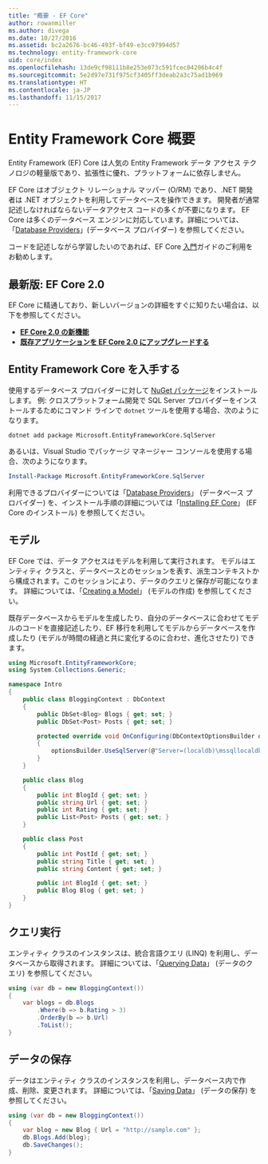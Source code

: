 ```yaml
---
title: "概要 - EF Core"
author: rowanmiller
ms.author: divega
ms.date: 10/27/2016
ms.assetid: bc2a2676-bc46-493f-bf49-e3cc97994d57
ms.technology: entity-framework-core
uid: core/index
ms.openlocfilehash: 13de9cf98111b8e253e073c591fcec04206b4c4f
ms.sourcegitcommit: 5e2d97e731f975cf3405ff3deab2a3c75ad1b969
ms.translationtype: HT
ms.contentlocale: ja-JP
ms.lasthandoff: 11/15/2017
---
```

# <a name="entity-framework-core-quick-overview"></a>Entity Framework Core 概要

Entity Framework (EF) Core は人気の Entity Framework データ アクセス テクノロジの軽量版であり、拡張性に優れ、プラットフォームに依存しません。

EF Core はオブジェクト リレーショナル マッパー (O/RM) であり、.NET 開発者は .NET オブジェクトを利用してデータベースを操作できます。 開発者が通常記述しなければならないデータアクセス コードの多くが不要になります。 EF Core は多くのデータベース エンジンに対応しています。詳細については、「[Database Providers](providers/index.md)」(データベース プロバイダー) を参照してください。

コードを記述しながら学習したいのであれば、EF Core [入門](get-started/index.md)ガイドのご利用をお勧めします。

## <a name="latest-version-ef-core-20"></a>最新版: EF Core 2.0

EF Core に精通しており、新しいバージョンの詳細をすぐに知りたい場合は、以下を参照してください。

- **[EF Core 2.0 の新機能](what-is-new/index.md)**
- **[既存アプリケーションを EF Core 2.0 にアップグレードする](miscellaneous/1x-2x-upgrade.md)**

## <a name="get-entity-framework-core"></a>Entity Framework Core を入手する

使用するデータベース プロバイダーに対して [NuGet パッケージ](https://docs.nuget.org/ndocs/quickstart/use-a-package)をインストールします。 例: クロスプラットフォーム開発で SQL Server プロバイダーをインストールするためにコマンド ラインで `dotnet` ツールを使用する場合、次のようになります。

``` Console
dotnet add package Microsoft.EntityFrameworkCore.SqlServer
```

あるいは、Visual Studio でパッケージ マネージャー コンソールを使用する場合、次のようになります。

``` PowerShell
Install-Package Microsoft.EntityFrameworkCore.SqlServer
```
利用できるプロバイダーについては「[Database Providers](providers/index.md)」 (データベース プロバイダー) を、インストール手順の詳細については「[Installing EF Core](get-started/install/index.md)」 (EF Core のインストール) を参照してください。

## <a name="the-model"></a>モデル

EF Core では、データ アクセスはモデルを利用して実行されます。 モデルはエンティティ クラスと、データベースとのセッションを表す、派生コンテキストから構成されます。このセッションにより、データのクエリと保存が可能になります。 詳細については、「[Creating a Model](modeling/index.md)」 (モデルの作成) を参照してください。

既存データベースからモデルを生成したり、自分のデータベースに合わせてモデルのコードを直接記述したり、EF 移行を利用してモデルからデータベースを作成したり (モデルが時間の経過と共に変化するのに合わせ、進化させたり) できます。

``` csharp
using Microsoft.EntityFrameworkCore;
using System.Collections.Generic;

namespace Intro
{
    public class BloggingContext : DbContext
    {
        public DbSet<Blog> Blogs { get; set; }
        public DbSet<Post> Posts { get; set; }

        protected override void OnConfiguring(DbContextOptionsBuilder optionsBuilder)
        {
            optionsBuilder.UseSqlServer(@"Server=(localdb)\mssqllocaldb;Database=MyDatabase;Trusted_Connection=True;");
        }
    }

    public class Blog
    {
        public int BlogId { get; set; }
        public string Url { get; set; }
        public int Rating { get; set; }
        public List<Post> Posts { get; set; }
    }

    public class Post
    {
        public int PostId { get; set; }
        public string Title { get; set; }
        public string Content { get; set; }

        public int BlogId { get; set; }
        public Blog Blog { get; set; }
    }
}
```

## <a name="querying"></a>クエリ実行

エンティティ クラスのインスタンスは、統合言語クエリ (LINQ) を利用し、データベースから取得されます。 詳細については、「[Querying Data](querying/index.md)」 (データのクエリ) を参照してください。

``` csharp
using (var db = new BloggingContext())
{
    var blogs = db.Blogs
        .Where(b => b.Rating > 3)
        .OrderBy(b => b.Url)
        .ToList();
}
```

## <a name="saving-data"></a>データの保存

データはエンティティ クラスのインスタンスを利用し、データベース内で作成、削除、変更されます。 詳細については、「[Saving Data](saving/index.md)」 (データの保存) を参照してください。

``` csharp
using (var db = new BloggingContext())
{
    var blog = new Blog { Url = "http://sample.com" };
    db.Blogs.Add(blog);
    db.SaveChanges();
}
```
